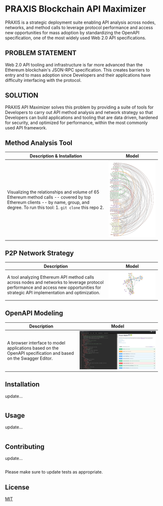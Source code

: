 # PRAXIS Blockchain API Maximizer
PRAXIS is a strategic deployment suite enabling API analysis across nodes, networks, and method calls to leverage protocol performance and access new opportunities for mass adoption by standardizing the OpenAPI specification, one of the most widely used Web 2.0 API specifications. 

## PROBLEM STATEMENT
Web 2.0 API tooling and infrastructure is far more advanced than the Ethereum blockchain's JSON-RPC specification. This creates barriers to entry and to mass adoption since Developers and their applications have difficulty interfacing with the protocol.

## SOLUTION
PRAXIS API Maximizer solves this problem by providing a suite of tools for Developers to carry out API method analysis and network strategy so that Developers can build applications and tooling that are data driven, hardened for security, and optimized for performance, within the most commonly used API framework.
 

## Method Analysis Tool
Description & Installation | Model
------------ | -------------
Visualizing the relationships and volume of 65 Ethereum method calls -- covered by top Ethereum clients -- by name, group, and degree.  To run this tool:  1. ```git clone``` this repo  2. | ![Method Arc](/img/arc.jpg)


## P2P Network Strategy
Description | Model
------------ | -------------
A tool analyzing Ethereum API method calls across nodes and networks to leverage protocol performance and access new opportunities for strategic API implementation and optimization. | ![Method graph](/img/graph.jpg)


## OpenAPI Modeling
Description | Model
------------ | -------------
A browser interface to model applications based on the OpenAPI specification and based on the Swagger Editor. | ![OpenAPI editor](/img/openapi.jpg)




## Installation

update...

```cmd
```

## Usage

update...

```cmd
```

## Contributing

update...

```cmd
```
Please make sure to update tests as appropriate.

## License
[MIT](https://choosealicense.com/licenses/mit/)
